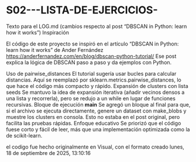 # S02---LISTA-DE-EJERCICIOS-



Texto para el LOG.md (cambios respecto al post “DBSCAN in Python: learn how it works”)
Inspiración

El código de este proyecto se inspiró en el artículo “DBSCAN in Python: learn how it works” de Ander Fernández https://anderfernandez.com/en/blog/dbscan-python-tutorial/
Ese post explica la lógica de DBSCAN paso a paso y da ejemplos con Python.


Uso de pairwise_distances
El tutorial sugería usar bucles para calcular distancias.
Aquí se reemplazó por sklearn.metrics.pairwise_distances, lo que hace el código más compacto y rápido.
Expansión de clusters con lista seeds
Se mantuvo la idea de expansión iterativa (añadir vecinos densos a una lista y recorrerla), pero se redujo a un while en lugar de funciones recursivas.
Bloque de ejecución __main__
Se agregó un bloque al final para que, si el archivo se ejecuta directamente, genere un dataset con make_blobs y muestre los clusters en consola.
Esto no estaba en el post original, pero facilita las pruebas rápidas.
Enfoque educativo
Se priorizó que el código fuese corto y fácil de leer, más que una implementación optimizada como la de scikit-learn.


el codigo fue hecho originalmente en Visual, con el formato creado ‎lunes, 18‎ de ‎septiembre‎ de ‎2025, ‏‎13:10:16 
